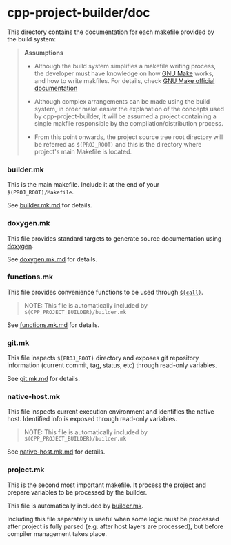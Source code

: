 # cpp-project-builder/doc

This directory contains the documentation for each makefile provided by the build system:

> **Assumptions**
>
> * Although the build system simplifies a makefile writing process, the developer must have knowledge on how [GNU Make](https://www.gnu.org/software/make/) works, and how to write makfiles. For details, check [GNU Make official documentation](https://www.gnu.org/software/make/manual/make.html)
>
> * Although complex arrangements can be made using the build system, in order make easier the explanation of the concepts used by cpp-project-builder, it will be assumed a project containing a single makfile responsible by the compilation/distribution process.
>
> * From this point onwards, the project source tree root directory will be referred as `$(PROJ_ROOT)` and this is the directory where project's main Makefile is located.

### builder.mk

This is the main makefile. Include it at the end of your `$(PROJ_ROOT)/Makefile`.

See [builder.mk.md](builder.mk.md) for details.

### doxygen.mk

This file provides standard targets to generate source documentation using [doxygen](https://www.doxygen.nl/index.html).

See [doxygen.mk.md](doxygen.mk.md) for details.

### functions.mk

This file provides convenience functions to be used through [`$(call)`](https://www.gnu.org/software/make/manual/make.html#Call-Function).

> NOTE: This file is automatically included by `$(CPP_PROJECT_BUILDER)/builder.mk`

See [functions.mk.md](functions.mk.md) for details.

### git.mk

This file inspects `$(PROJ_ROOT)` directory and exposes git repository information (current commit, tag, status, etc) through read-only variables.

See [git.mk.md](git.mk.md) for details.

### native-host.mk

This file inspects current execution environment and identifies the native host. Identified info is exposed through read-only variables.

> NOTE: This file is automatically included by `$(CPP_PROJECT_BUILDER)/builder.mk`

See [native-host.mk.md](native-host.mk.md) for details.

### project.mk

This is the second most important makefile. It process the project and prepare variables to be processed by the builder.

This file is automatically included by [builder.mk](builder.mk.md).

Including this file separately is useful when some logic must be processed after project is fully parsed (e.g. after host layers are processed), but before compiler management takes place.
